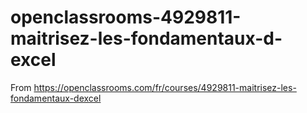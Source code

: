 # openclassrooms-4929811-maitrisez-les-fondamentaux-d-excel
From https://openclassrooms.com/fr/courses/4929811-maitrisez-les-fondamentaux-dexcel
